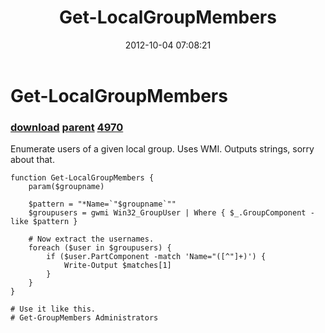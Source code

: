 ﻿---
pid:            3678
parent:         1286
children:       4970
poster:         charles keisler
title:          Get-LocalGroupMembers
date:           2012-10-04 07:08:21
description:    Enumerate users of a given local group. Uses WMI. Outputs strings, sorry about that.
format:         posh
---

# Get-LocalGroupMembers

### [download](3678.ps1) [parent](1286.md) [4970](4970.md)

Enumerate users of a given local group. Uses WMI. Outputs strings, sorry about that.

```posh
function Get-LocalGroupMembers {
	param($groupname)

	$pattern = "*Name=`"$groupname`""
	$groupusers = gwmi Win32_GroupUser | Where { $_.GroupComponent -like $pattern }

	# Now extract the usernames.
	foreach ($user in $groupusers) {
		if ($user.PartComponent -match 'Name="([^"]+)') {
			Write-Output $matches[1]
		}
	}
}

# Use it like this.
# Get-GroupMembers Administrators
```
